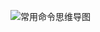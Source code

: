 ![常用命令思维导图][1]


[1]:https://cl.ly/0G2z0H281o12/%E5%B8%B8%E7%94%A8%E5%91%BD%E4%BB%A4%E6%80%9D%E7%BB%B4%E5%AF%BC%E5%9B%BE.png